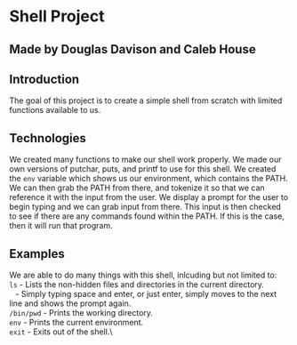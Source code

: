 # Shell Project

## Made by Douglas Davison and Caleb House

## Introduction

The goal of this project is to create a simple shell from scratch with limited functions available to us.

## Technologies

We created many functions to make our shell work properly. We made our own versions of putchar, puts, and printf to use for this shell. We created the `env` variable which shows us our environment, which contains the PATH. We can then grab the PATH from there, and tokenize it so that we can reference it with the input from the user. We display a prompt for the user to begin typing and we can grab input from there. This input is then checked to see if there are any commands found within the PATH. If this is the case, then it will run that program.

## Examples

We are able to do many things with this shell, inlcuding but not limited to:\
`ls` - Lists the non-hidden files and directories in the current directory.\
` ` - Simply typing space and enter, or just enter, simply moves to the next line and shows the prompt again.\
`/bin/pwd` - Prints the working directory.\
`env` - Prints the current environment.\
`exit` - Exits out of the shell.\
